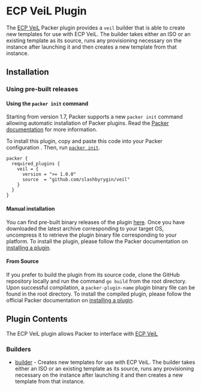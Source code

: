 # ECP VeiL Plugin

The [ECP VeiL](https://veil.mashtab.org) Packer plugin provides a
`veil` builder that is able to
create new templates for use with ECP VeiL. The builder takes either an ISO
or an existing template as its source, runs any provisioning necessary on the instance after launching it and then creates a new template from that instance.

## Installation

### Using pre-built releases

#### Using the `packer init` command

Starting from version 1.7, Packer supports a new `packer init` command allowing
automatic installation of Packer plugins. Read the
[Packer documentation](https://www.packer.io/docs/commands/init) for more information.

To install this plugin, copy and paste this code into your Packer configuration .
Then, run [`packer init`](https://www.packer.io/docs/commands/init).

```hcl
packer {
  required_plugins {
    veil = {
      version = ">= 1.0.0"
      source  = "github.com/slashbyrygin/veil"
    }
  }
}
```

#### Manual installation

You can find pre-built binary releases of the plugin [here](https://github.com/hashicorp/packer-plugin-veil/releases).
Once you have downloaded the latest archive corresponding to your target OS,
uncompress it to retrieve the plugin binary file corresponding to your platform.
To install the plugin, please follow the Packer documentation on
[installing a plugin](https://www.packer.io/docs/extending/plugins/#installing-plugins).


#### From Source

If you prefer to build the plugin from its source code, clone the GitHub
repository locally and run the command `go build` from the root
directory. Upon successful compilation, a `packer-plugin-name` plugin
binary file can be found in the root directory.
To install the compiled plugin, please follow the official Packer documentation
on [installing a plugin](https://www.packer.io/docs/extending/plugins/#installing-plugins).


## Plugin Contents

The ECP VeiL plugin allows Packer to interface with
[ECP VeiL](https://veil.mashtab.org)

### Builders

- [builder](/docs/builders/veil.mdx) -  Creates new templates for use
with ECP VeiL. The builder takes either an ISO or an existing template as its
source, runs any provisioning necessary on the instance after launching it and
then creates a new template from that instance.
